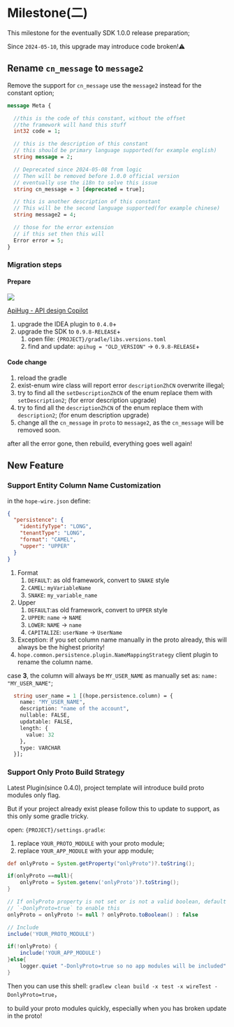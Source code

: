 # Milestone(二)

This milestone for the eventually SDK 1.0.0 release preparation;

Since `2024-05-10`, this upgrade may introduce code broken!⚠️

## Rename  `cn_message` to `message2`

Remove the support for  `cn_message` use the `message2` instead for the constant option;

```protobuf
message Meta {

  //this is the code of this constant, without the offset
  //the framework will hand this stuff
  int32 code = 1;

  // this is the description of this constant
  // this should be primary language supported(for example english)
  string message = 2;

  // Deprecated since 2024-05-08 from logic
  // Then will be removed before 1.0.0 official version
  // eventually use the i18n to solve this issue
  string cn_message = 3 [deprecated = true];

  // this is another description of this constant
  // This will be the second language supported(for example chinese)
  string message2 = 4;

  // those for the error extension
  // if this set then this will
  Error error = 5;
}
```

### Migration steps

#### Prepare

<a target="_blank" href="https://search.maven.org/artifact/com.apihug/it-bom"><img src="https://img.shields.io/maven-central/v/com.apihug/it-bom.svg?label=Maven%20Central" /></a>

[ApiHug - API design Copilot](https://plugins.jetbrains.com/plugin/23534-apihug--api-design-copilot)

1. upgrade the IDEA plugin to `0.4.0`+
2. upgrade the SDK to `0.9.8-RELEASE`+
   1. open file: `{PROJECT}/gradle/libs.versions.toml`
   2. find and update: `apihug = "OLD_VERSION"` -> `0.9.8-RELEASE`+

#### Code change

1. reload the gradle
2. exist-enum wire class will report error `descriptionZhCN` overwrite illegal;
3. try to find all the `setDescriptionZhCN` of the enum replace them with `setDescription2`; (for error description upgrade)
4. try to find all the `descriptionZhCN` of the enum replace them with `description2`; (for enum description upgrade)
5. change all the `cn_message` in `proto` to  `message2`, as the `cn_message` will be removed soon.

after all the error gone,  then rebuild, everything goes well again!

## New Feature

### Support Entity Column Name Customization

in the `hope-wire.json` define:

```json
{
  "persistence": {
    "identifyType": "LONG",
    "tenantType": "LONG",
    "format": "CAMEL",
    "upper": "UPPER"
  }
}
```

1. Format
   1. `DEFAULT`: as old framework, convert to `SNAKE` style
   2. `CAMEL`: `myVariableName`
   3. `SNAKE`: `my_variable_name`
2. Upper
   1. `DEFAULT`:as old framework, convert to `UPPER` style
   2. `UPPER`: `name` -> `NAME`
   3. `LOWER`: `NAME` -> `name`
   4. `CAPITALIZE`:  `userName` -> `UserName`
3. Exception: if you set column name manually in the proto already, this will always be the highest priority!
4. `hope.common.persistence.plugin.NameMappingStrategy` client plugin to rename the column name.

case **3**, the column will always be `MY_USER_NAME` as manually set as: `name: "MY_USER_NAME"`;

```protobuf
  string user_name = 1 [(hope.persistence.column) = {
    name: "MY_USER_NAME",
    description: "name of the account",
    nullable: FALSE,
    updatable: FALSE,
    length: {
      value: 32
    },
    type: VARCHAR
  }];
  ```

### Support Only Proto Build Strategy

Latest Plugin(since 0.4.0), project template will introduce build proto modules only flag.

But if your project already exist please follow this to update to support, as this only some gradle tricky.

open: `{PROJECT}/settings.gradle`:

1. replace `YOUR_PROTO_MODULE` with your proto module;
2. replace `YOUR_APP_MODULE` with your app module;

```groovy
def onlyProto = System.getProperty("onlyProto")?.toString();

if(onlyProto ==null){
    onlyProto = System.getenv('onlyProto')?.toString();
}

// If onlyProto property is not set or is not a valid boolean, default to false
// `-DonlyProto=true` to enable this
onlyProto = onlyProto != null ? onlyProto.toBoolean() : false

// Include
include('YOUR_PROTO_MODULE')

if(!onlyProto) {
    include('YOUR_APP_MODULE')
}else{
    logger.quiet "-DonlyProto=true so no app modules will be included"
}

```

Then you can use this shell:  `gradlew clean build -x test -x wireTest -DonlyProto=true`，

to build your proto modules quickly, especially when you has broken update in the proto!
